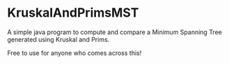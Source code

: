 # KruskalAndPrimsMST
A simple java program to compute and compare a Minimum Spanning Tree generated using Kruskal and Prims.

Free to use for anyone who comes across this!
